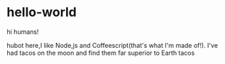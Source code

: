 # hello-world

hi humans!

hubot here,I like Node,js and Coffeescript(that's what I'm made of!).
I've had tacos on the moon and find them far superior to Earth tacos
